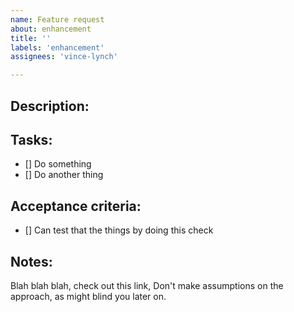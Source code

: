 ```yaml
---
name: Feature request
about: enhancement
title: ''
labels: 'enhancement'
assignees: 'vince-lynch'

---
```


## Description:


## Tasks:
- [] Do something
- [] Do another thing

## Acceptance criteria:
- [] Can test that the things by doing this check

## Notes:

Blah blah blah, check out this link,
Don't make assumptions on the approach, as might blind you later on.
